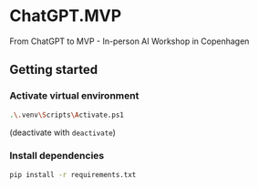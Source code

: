 # ChatGPT.MVP
From ChatGPT to MVP - In-person AI Workshop in Copenhagen

## Getting started

### Activate virtual environment

```bash
.\.venv\Scripts\Activate.ps1
```

(deactivate with `deactivate`)

### Install dependencies

```bash
pip install -r requirements.txt
```